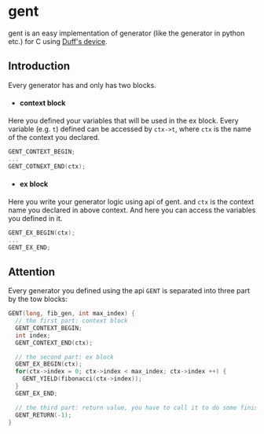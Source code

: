 # gent

gent is an easy implementation of generator (like the generator in python etc.) for C using [Duff's device](https://en.wikipedia.org/wiki/Duff%27s_device).

## Introduction

Every generator has and only has two blocks.

+ #### context block 

Here you defined your variables that will be used in the ex block. Every variable (e.g. `t`) defined can be accessed by `ctx->t`, where `ctx` is the name of the context you declared.

  ``` c
GENT_CONTEXT_BEGIN;
...
GENT_COTNEXT_END(ctx);
  ```

+ #### ex block

Here you write your generator logic using api of gent. and `ctx` is the context name you declared in above context. And here you can access the variables you defined in it.

``` c
GENT_EX_BEGIN(ctx);
...
GENT_EX_END;
```

## Attention

Every generator you defined using the api `GENT` is separated into three part by the tow blocks:

```c
GENT(long, fib_gen, int max_index) {
  // the first part: context block
  GENT_CONTEXT_BEGIN;
  int index;
  GENT_CONTEXT_END(ctx);

  // the second part: ex block
  GENT_EX_BEGIN(ctx);
  for(ctx->index = 0; ctx->index < max_index; ctx->index ++) {
    GENT_YIELD(fibonacci(ctx->index));
  }
  GENT_EX_END;

  // the third part: return value, you have to call it to do some finishing work whenever you want to terminates the generator, even if it is not in the ex block like the following example
  GENT_RETURN(-1);
}
```

